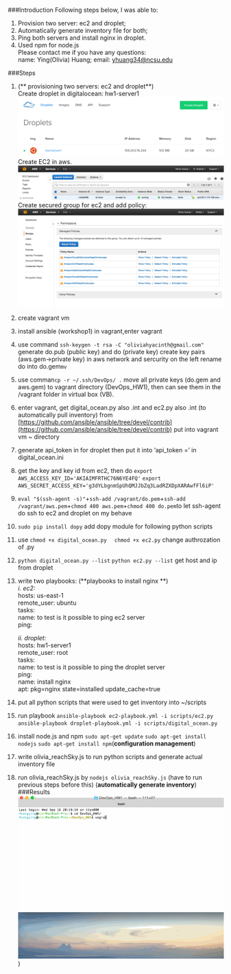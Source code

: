 ###Introduction
Following steps below, I was able to:   
1. Provision two server: ec2 and droplet;    
2. Automatically generate inventory file for both;   
3. Ping both servers and install nginx in droplet.   
4. Used npm for node.js    
Please contact me if you have any questions:    
name: Ying(Olivia) Huang;
email: yhuang34@ncsu.edu

###Steps
1. (** provisioning two servers: ec2 and droplet**)     
     Create droplet in digitalocean: hw1-server1
     ![Droplet](droplet.png)
    Create EC2 in aws. 
     ![ec2](ec2.png)
    Create secured group for ec2 and add policy:
    ![Policy](policy.png)
2. create vagrant vm 
3. install ansible (workshop1) in vagrant,enter vagrant 
4. use command `ssh-keygen -t rsa -C "oliviahyacinth@gmail.com"`
generate do.pub (public key) and do (private key)
    create key pairs (aws.gem->private key) in aws network and sercurity on the left
    rename do into do.gem`mv`
5. use comman`cp -r ~/.ssh/DevOps/ .` move all private keys (do.gem and aws.gem) to vagrant directory (DevOps_HW1), then can see them in the /vagrant folder in virtual box (VB).
6. enter vagrant, get digital_ocean.py also .int and ec2.py also .int (to automatically pull inventory) from [https://github.com/ansible/ansible/tree/devel/contrib](https://github.com/ansible/ansible/tree/devel/contrib) put into vagrant vm ~ directory
7. generate api_token in for droplet then put it into ‘api_token =’ in digital_ocean.ini
8. get the key and key id from ec2, then do `export AWS_ACCESS_KEY_ID='AKIAIMFRTHC76N6YE4FQ'` `export AWS_SECRET_ACCESS_KEY='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'` 
9. `eval "$(ssh-agent -s)"`+`ssh-add /vagrant/do.pem`+`ssh-add /vagrant/aws.pem`+`chmod 400 aws.pem`+`chmod 400 do.pem`to let ssh-agent do ssh to ec2 and droplet on my behave
10. `sudo pip install dopy` add dopy module for following python scripts
11. use `chmod +x digital_ocean.py ` ` chmod +x ec2.py` change authrozation of .py
12. `python digital_ocean.py --list` `python ec2.py --list` get host and ip from droplet
13. write two playbooks: (**playbooks to install nginx **)      
  *i. ec2:*   
  hosts: us-east-1   
  remote_user: ubuntu   
  tasks:   
  	name: to test is it possible to ping ec2 server   
  ping:            
 
     *ii. droplet:*  
  hosts: hw1-server1   
  remote_user: root   
  tasks:   
  name: to test is it possible to ping the droplet server   
  ping:    
  name: install nginx   
  apt: pkg=nginx state=installed update_cache=true   

14. put all python scripts that were used to get inventory into ~/scripts
15.  run playbook `ansible-playbook ec2-playbook.yml -i scripts/ec2.py` `ansible-playbook droplet-playbook.yml -i scripts/digital_ocean.py`
16.  install node.js and npm    `sudo apt-get update`  `sudo apt-get install nodejs`  `sudo apt-get install npm`(**configuration management**)
17.  write olivia_reachSky.js to run python scripts and generate actual inventory file
18.  run olivia_reachSky.js by `nodejs olivia_reachSky.js` (have to run previous steps before this) (**automatically generate inventory**)
###Results
![result](hw2.gif))

